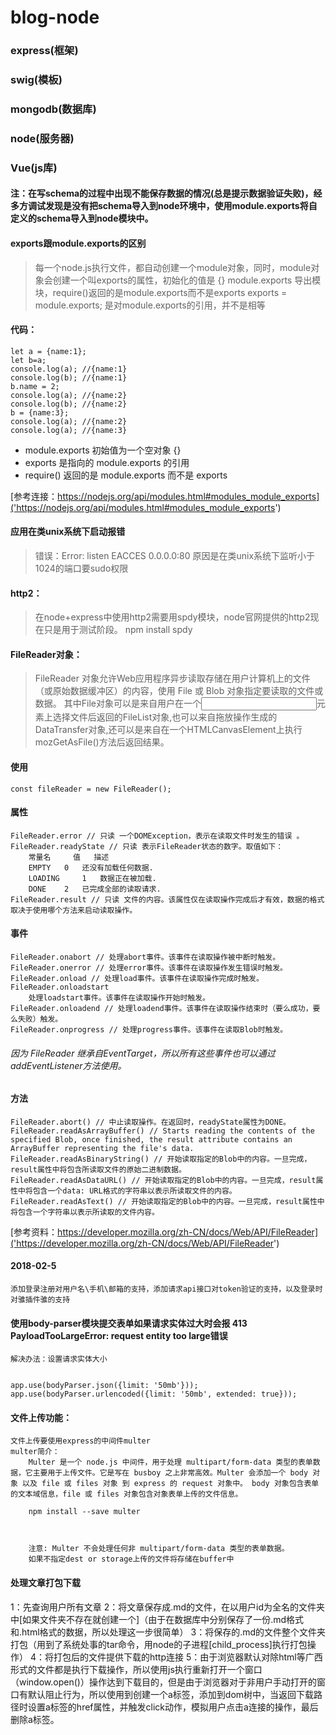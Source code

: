 # blog-node

### express(框架)
### swig(模板)
### mongodb(数据库)
### node(服务器)
### Vue(js库)

#### 注：在写schema的过程中出现不能保存数据的情况(总是提示数据验证失败)，经多方调试发现是没有把schema导入到node环境中，使用module.exports将自定义的schema导入到node模块中。


#### exports跟module.exports的区别
> 每一个node.js执行文件，都自动创建一个module对象，同时，module对象会创建一个叫exports的属性，初始化的值是 {}
> module.exports 导出模块，require()返回的是module.exports而不是exports
> exports = module.exports; 是对module.exports的引用，并不是相等
	
#### 代码：
	let a = {name:1};
	let b=a;
	console.log(a); //{name:1}
	console.log(b); //{name:1}
	b.name = 2;
	console.log(a); //{name:2}
	console.log(b); //{name:2}
	b = {name:3};
	console.log(a); //{name:2}
	console.log(a); //{name:3}

* module.exports 初始值为一个空对象 {}
* exports 是指向的 module.exports 的引用
* require() 返回的是 module.exports 而不是 exports

[参考连接：https://nodejs.org/api/modules.html#modules_module_exports]('https://nodejs.org/api/modules.html#modules_module_exports')


#### 应用在类unix系统下启动报错
> 错误：Error: listen EACCES 0.0.0.0:80
> 原因是在类unix系统下监听小于1024的端口要sudo权限

#### http2：
> 在node+express中使用http2需要用spdy模块，node官网提供的http2现在只是用于测试阶段。
    npm install spdy


#### FileReader对象：
> FileReader 对象允许Web应用程序异步读取存储在用户计算机上的文件（或原始数据缓冲区）的内容，使用 File 或 Blob 对象指定要读取的文件或数据。
> 其中File对象可以是来自用户在一个<input>元素上选择文件后返回的FileList对象,也可以来自拖放操作生成的 DataTransfer对象,还可以是来自在一个HTMLCanvasElement上执行mozGetAsFile()方法后返回结果。

#### 使用
    const fileReader = new FileReader();

#### 属性
    FileReader.error // 只读 一个DOMException，表示在读取文件时发生的错误 。
    FileReader.readyState // 只读 表示FileReader状态的数字。取值如下：
        常量名 	值 	描述
        EMPTY 	0 	还没有加载任何数据.
        LOADING 	1 	数据正在被加载.
        DONE 	2 	已完成全部的读取请求.
    FileReader.result // 只读 文件的内容。该属性仅在读取操作完成后才有效，数据的格式取决于使用哪个方法来启动读取操作。
#### 事件
    FileReader.onabort // 处理abort事件。该事件在读取操作被中断时触发。
    FileReader.onerror // 处理error事件。该事件在读取操作发生错误时触发。
    FileReader.onload // 处理load事件。该事件在读取操作完成时触发。
    FileReader.onloadstart
        处理loadstart事件。该事件在读取操作开始时触发。
    FileReader.onloadend // 处理loadend事件。该事件在读取操作结束时（要么成功，要么失败）触发。
    FileReader.onprogress // 处理progress事件。该事件在读取Blob时触发。
###### 因为 FileReader 继承自EventTarget，所以所有这些事件也可以通过addEventListener方法使用。

#### 方法
    FileReader.abort() // 中止读取操作。在返回时，readyState属性为DONE。
    FileReader.readAsArrayBuffer() // Starts reading the contents of the specified Blob, once finished, the result attribute contains an ArrayBuffer representing the file's data.
    FileReader.readAsBinaryString() // 开始读取指定的Blob中的内容。一旦完成，result属性中将包含所读取文件的原始二进制数据。
    FileReader.readAsDataURL() // 开始读取指定的Blob中的内容。一旦完成，result属性中将包含一个data: URL格式的字符串以表示所读取文件的内容。
    FileReader.readAsText() // 开始读取指定的Blob中的内容。一旦完成，result属性中将包含一个字符串以表示所读取的文件内容。
    
 [参考资料：https://developer.mozilla.org/zh-CN/docs/Web/API/FileReader]('https://developer.mozilla.org/zh-CN/docs/Web/API/FileReader')

#### 2018-02-5
    添加登录注册对用户名\手机\邮箱的支持，添加请求api接口对token验证的支持，以及登录时对骓插件骓的支持


#### 使用body-parser模块提交表单如果请求实体过大时会报 413 PayloadTooLargeError: request entity too large错误
    解决办法：设置请求实体大小


    app.use(bodyParser.json({limit: '50mb'}));
    app.use(bodyParser.urlencoded({limit: '50mb', extended: true}));


#### 文件上传功能：
    文件上传要使用express的中间件multer
    multer简介：
        Multer 是一个 node.js 中间件，用于处理 multipart/form-data 类型的表单数据，它主要用于上传文件。它是写在 busboy 之上非常高效。Multer 会添加一个 body 对象 以及 file 或 files 对象 到 express 的 request 对象中。 body 对象包含表单的文本域信息，file 或 files 对象包含对象表单上传的文件信息。

        npm install --save multer



        注意: Multer 不会处理任何非 multipart/form-data 类型的表单数据。
        如果不指定dest or storage上传的文件将存储在buffer中


#### 处理文章打包下载
1：先查询用户所有文章
2：将文章保存成.md的文件，在以用户id为全名的文件夹中[如果文件夹不存在就创建一个]（由于在数据库中分别保存了一份.md格式和.html格式的数据，所以处理这一步很简单）
3：将保存的.md的文件整个文件夹打包（用到了系统处事的tar命令，用node的子进程[child_process]执行打包操作）
4：将打包后的文件提供下载的http连接
5：由于浏览器默认对除html等广西形式的文件都是执行下载操作，所以使用js执行重新打开一个窗口（window.open()）操作达到下载目的，但是由于浏览器对于非用户手动打开的窗口有默认阻止行为，所以使用到创建一个a标签，添加到dom树中，当返回下载路径时设置a标签的href属性，并触发click动作，模拟用户点击a连接的操作，最后删除a标签。
